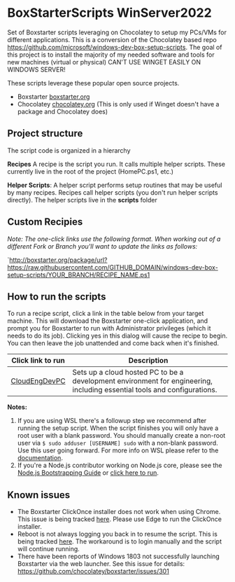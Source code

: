 # BoxStarterScripts WinServer2022
Set of Boxstarter scripts leveraging on Chocolatey to setup my PCs/VMs for different applications.  This is a conversion of the Chocolatey based repo https://github.com/microsoft/windows-dev-box-setup-scripts.  The goal of this project is to install the majority of my needed software and tools for new machines (virtual or physical)  CAN'T USE WINGET EASILY ON WINDOWS SERVER! 

These scripts leverage these popular open source projects.
- Boxstarter [boxstarter.org](http://boxstarter.org)
- Chocolatey [chocolatey.org](http://chocolatey.org)  (This is only used if Winget doesn't have a package and Chocolatey does)

## Project structure
The script code is organized in a hierarchy

**Recipes**
A recipe is the script you run.  It calls multiple helper scripts.  These currently live in the root of the project (HomePC.ps1, etc.) 

**Helper Scripts**: A helper script performs setup routines that may be useful by many recipes. Recipes call helper scripts (you don't run helper scripts directly).  The helper scripts live in the **scripts** folder


## Custom Recipies
*Note: The one-click links use the following format.  When working out of a different Fork or Branch you'll want to update the links as follows:*

`http://boxstarter.org/package/url?https://raw.githubusercontent.com/GITHUB_DOMAIN/windows-dev-box-setup-scripts/YOUR_BRANCH/RECIPE_NAME.ps1

## How to run the scripts
To run a recipe script, click a link in the table below from your target machine. This will download the Boxstarter one-click application, and prompt you for Boxstarter to run with Administrator privileges (which it needs to do its job). Clicking yes in this dialog will cause the recipe to begin. You can then leave the job unattended and come back when it's finished.

|Click link to run  |Description  |
|-------------------|-------------|
|<a href='http://boxstarter.org/package/url?https://raw.githubusercontent.com/GeekDougle/BoxStarterScripts/WinServer2022/CloudEngDevPC.ps1'>CloudEngDevPC</a> | Sets up a cloud hosted PC to be a development environment for engineering, including essential tools and configurations. |

**Notes:**  
1. If you are using WSL there's a followup step we recommend after running the setup script.  When the script finishes you will only have a root user with a blank password. You should  manually create a non-root user via `$ sudo adduser [USERNAME] sudo` 
with a non-blank password. Use this user going forward. For more info on WSL please refer to the [documentation](https://docs.microsoft.com/en-us/windows/wsl/about).
2. If you're a Node.js contributor working on Node.js core, please see the [Node.js Bootstrapping Guide](https://github.com/nodejs/node/tree/master/tools/bootstrap) or [click here to run](http://boxstarter.org/package/nr/url?https://raw.githubusercontent.com/nodejs/node/master/tools/bootstrap/windows_boxstarter).

## Known issues
- The Boxstarter ClickOnce installer does not work when using Chrome.  This issue is being tracked [here](https://github.com/chocolatey/boxstarter/issues/345). Please use Edge to run the ClickOnce installer.
- Reboot is not always logging you back in to resume the script.  This is being tracked [here](https://github.com/chocolatey/boxstarter/issues/318).  The workaround is to login manually and the script will continue running. 
- There have been reports of Windows 1803 not successfully launching Boxstarter via the web launcher. See this issue for details: https://github.com/chocolatey/boxstarter/issues/301
